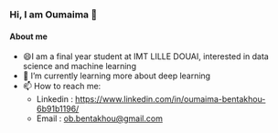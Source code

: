 ### Hi, I am Oumaima 👋

#### About me
- 😄I am a final year student at IMT LILLE DOUAI, interested in data science and machine learning
- 🌱 I’m currently learning more about deep learning
- 📫 How to reach me: 
  * Linkedin : https://www.linkedin.com/in/oumaima-bentakhou-6b91b1196/
  * Email    : ob.bentakhou@gmail.com


